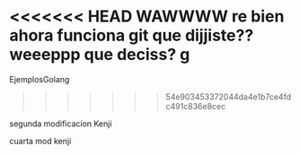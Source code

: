 <<<<<<< HEAD
WAWWWW re bien ahora funciona
git
que dijjiste??
weeeppp
que deciss?
g
=======
EjemplosGolang
>>>>>>> 54e903453372044da4e1b7ce4fdc491c836e8cec

segunda modificacion Kenji

cuarta mod kenji